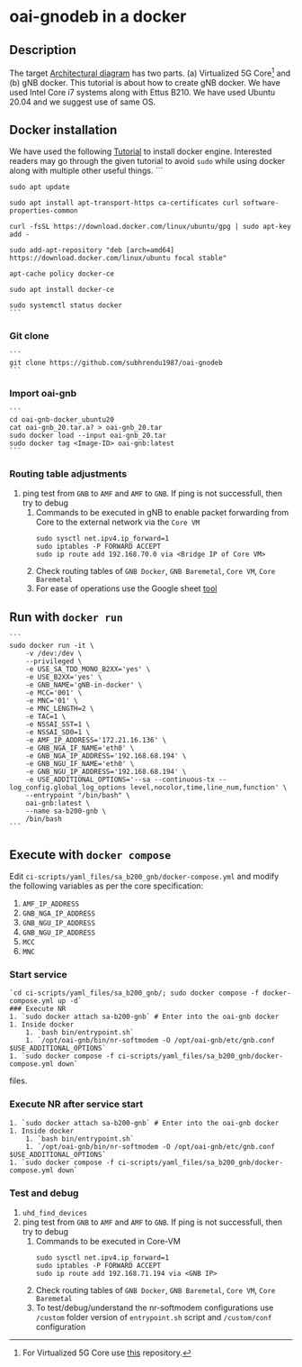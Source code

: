 # oai-gnodeb in a docker
## Description
The target [Architectural diagram](https://github.com/subhrendu1987/oaisetup/blob/main/BankOnWheelsPoster.drawio.pdf) has two parts. (a) Virtualized 5G Core[^1] and (b) gNB docker. This tutorial is about how to create gNB docker. We have used Intel Core i7 systems along with Ettus B210. We have used Ubuntu 20.04 and we suggest use of same OS.

[^1]: For Virtualized 5G Core use [this](https://github.com/subhrendu1987/oai-core) repository.
## Docker installation
We have used the following [Tutorial](https://www.digitalocean.com/community/tutorials/how-to-install-and-use-docker-on-ubuntu-20-04) to install docker engine. Interested readers may go through the given tutorial to avoid `sudo` while using docker along with multiple other useful things.
	```
	
	
	sudo apt update
	
	sudo apt install apt-transport-https ca-certificates curl software-properties-common
	
	curl -fsSL https://download.docker.com/linux/ubuntu/gpg | sudo apt-key add -
	
	sudo add-apt-repository "deb [arch=amd64] https://download.docker.com/linux/ubuntu focal stable"
	
	apt-cache policy docker-ce
	
	sudo apt install docker-ce
	
	sudo systemctl status docker
	```
### Git clone
	```
	git clone https://github.com/subhrendu1987/oai-gnodeb
	```
### Import oai-gnb
	```	
	cd oai-gnb-docker_ubuntu20 
	cat oai-gnb_20.tar.a? > oai-gnb_20.tar
	sudo docker load --input oai-gnb_20.tar
	sudo docker tag <Image-ID> oai-gnb:latest
	```
### Routing table adjustments
1. ping test from `GNB` to `AMF` and `AMF` to `GNB`. If ping is not successfull, then try to debug
	1. Commands to be executed in gNB to enable packet forwarding from Core to the external network via the `Core VM`
		```
		sudo sysctl net.ipv4.ip_forward=1
		sudo iptables -P FORWARD ACCEPT
		sudo ip route add 192.168.70.0 via <Bridge IP of Core VM>
		```
	1. Check routing tables of `GNB Docker`, `GNB Baremetal`, `Core VM`, `Core Baremetal`
	2. For ease of operations use the Google sheet [tool](https://docs.google.com/spreadsheets/d/1n9lvu_eg6hOtkR9DOmAPyxP7QXRWBrLoCCP3OOhmwyw/edit#gid=0)

## Run with `docker run`
	```
	sudo docker run -it \
		-v /dev:/dev \
		--privileged \
		-e USE_SA_TDD_MONO_B2XX='yes' \
	    -e USE_B2XX='yes' \
	    -e GNB_NAME='gNB-in-docker' \
	    -e MCC='001' \
	    -e MNC='01' \
	    -e MNC_LENGTH=2 \
	    -e TAC=1 \
	    -e NSSAI_SST=1 \
	    -e NSSAI_SD0=1 \
	    -e AMF_IP_ADDRESS='172.21.16.136' \
	    -e GNB_NGA_IF_NAME='eth0' \
	    -e GNB_NGA_IP_ADDRESS='192.168.68.194' \
	    -e GNB_NGU_IF_NAME='eth0' \
	    -e GNB_NGU_IP_ADDRESS='192.168.68.194' \
	    -e USE_ADDITIONAL_OPTIONS='--sa --continuous-tx --log_config.global_log_options level,nocolor,time,line_num,function' \
	    --entrypoint "/bin/bash" \
		oai-gnb:latest \
		--name sa-b200-gnb \
		/bin/bash
	```
## Execute with `docker compose`
Edit `ci-scripts/yaml_files/sa_b200_gnb/docker-compose.yml` and modify the following variables as per the core specification:
1. `AMF_IP_ADDRESS`
2. `GNB_NGA_IP_ADDRESS`
3. `GNB_NGU_IP_ADDRESS`
4. `GNB_NGU_IP_ADDRESS`
5. `MCC`
6. `MNC`

### Start service
	`cd ci-scripts/yaml_files/sa_b200_gnb/; sudo docker compose -f docker-compose.yml up -d`
	### Execute NR
	1. `sudo docker attach sa-b200-gnb` # Enter into the oai-gnb docker
	1. Inside docker 
		1. `bash bin/entrypoint.sh`
		1. `/opt/oai-gnb/bin/nr-softmodem -O /opt/oai-gnb/etc/gnb.conf $USE_ADDITIONAL_OPTIONS`
	1. `sudo docker compose -f ci-scripts/yaml_files/sa_b200_gnb/docker-compose.yml down`
files.
### Execute NR after service start
	1. `sudo docker attach sa-b200-gnb` # Enter into the oai-gnb docker
	1. Inside docker 
		1. `bash bin/entrypoint.sh`
		1. `/opt/oai-gnb/bin/nr-softmodem -O /opt/oai-gnb/etc/gnb.conf $USE_ADDITIONAL_OPTIONS`
	1. `sudo docker compose -f ci-scripts/yaml_files/sa_b200_gnb/docker-compose.yml down`
	
### Test and debug
1. `uhd_find_devices`
1. ping test from `GNB` to `AMF` and `AMF` to `GNB`. If ping is not successfull, then try to debug
	1. Commands to be executed in Core-VM
		```
		sudo sysctl net.ipv4.ip_forward=1
		sudo iptables -P FORWARD ACCEPT
		sudo ip route add 192.168.71.194 via <GNB IP>
		```
	1. Check routing tables of `GNB Docker`, `GNB Baremetal`, `Core VM`, `Core Baremetal`
	1. To test/debug/understand the nr-softmodem configurations use `/custom` folder version of `entrypoint.sh` script and `/custom/conf` configuration 
